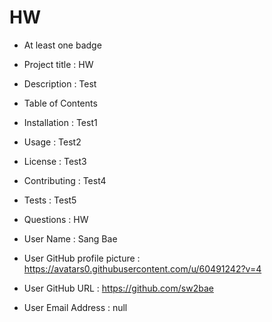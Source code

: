 
# HW

* At least one badge
* Project title                 : HW
* Description                   : Test

* Table of Contents             
* Installation                  : Test1
* Usage                         : Test2
* License                       : Test3
* Contributing                  : Test4
* Tests                         : Test5
* Questions                     : HW

* User Name                     : Sang Bae
* User GitHub profile picture   : https://avatars0.githubusercontent.com/u/60491242?v=4
* User GitHub URL               : https://github.com/sw2bae
* User Email Address            : null
